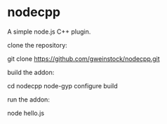 # nodecpp
A simple node.js C++ plugin.

clone the repository:

git clone https://github.com/gweinstock/nodecpp.git

build the addon:

cd nodecpp
node-gyp configure build

run the addon:

node hello.js
